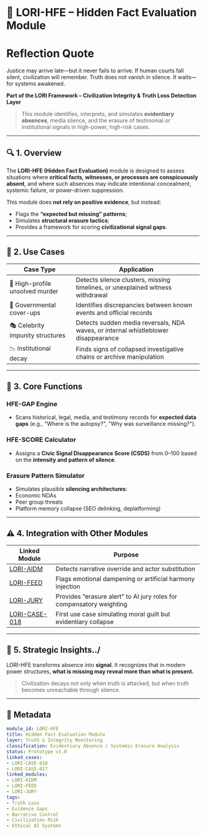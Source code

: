 
# 📜  LORI-HFE – Hidden Fact Evaluation Module

# Reflection Quote
Justice may arrive late—but it never fails to arrive.
If human courts fall silent, civilization will remember.
Truth does not vanish in silence. It waits—for systems awakened.


**Part of the LORI Framework – Civilization Integrity & Truth Loss Detection Layer**

> This module identifies, interprets, and simulates **evidentiary absences**, media silence, and the erasure of testimonial or institutional signals in high-power, high-risk cases.

---

## 🔍 1. Overview

The **LORI-HFE (Hidden Fact Evaluation)** module is designed to assess situations where **critical facts, witnesses, or processes are conspicuously absent**, and where such absences may indicate intentional concealment, systemic failure, or power-driven suppression.

This module does **not rely on positive evidence**, but instead:
- Flags the **“expected but missing” patterns**;
- Simulates **structural erasure tactics**;
- Provides a framework for scoring **civilizational signal gaps**.

---

## 🧠 2. Use Cases

| Case Type | Application |
|-----------|-------------|
| 🔫 High-profile unsolved murder | Detects silence clusters, missing timelines, or unexplained witness withdrawal |
| 🛑 Governmental cover-ups | Identifies discrepancies between known events and official records |
| 🎭 Celebrity impunity structures | Detects sudden media reversals, NDA waves, or internal whistleblower disappearance |
| 📉 Institutional decay | Finds signs of collapsed investigative chains or archive manipulation |

---

## 🧰 3. Core Functions

### HFE-GAP Engine
- Scans historical, legal, media, and testimony records for **expected data gaps** (e.g., "Where is the autopsy?", "Why was surveillance missing?").

### HFE-SCORE Calculator
- Assigns a **Civic Signal Disappearance Score (CSDS)** from 0–100 based on the **intensity and pattern of silence**.

### Erasure Pattern Simulator
- Simulates plausible **silencing architectures**:
- Economic NDAs
- Peer group threats
- Platform memory collapse (SEO delinking, deplatforming)

---

## ⚠️ 4. Integration with Other Modules

| Linked Module | Purpose |
|---------------|---------|
| [LORI-AIDM](../modules/AIDM.md) | Detects narrative override and actor substitution |
| [LORI-FEED](../modules/FEED_Module.md) | Flags emotional dampening or artificial harmony injection |
| [LORI-JURY](../modules/LORI-Jury-Based-Judgment.md) | Provides “erasure alert” to AI jury roles for compensatory weighting |
| [LORI-CASE-018](../LORI-JURY/cases/LORI-CASE-018-Diddy-Murder-Simulation.md) | First use case simulating moral guilt but evidentiary collapse |

---

## 🧯 5. Strategic Insights../

LORI-HFE transforms absence into **signal**.
It recognizes that in modern power structures, **what is missing may reveal more than what is present.**

> Civilization decays not only when truth is attacked,
> but when truth becomes unreachable through silence.

---

## 🧾 Metadata

```yaml
module_id: LORI-HFE
title: Hidden Fact Evaluation Module
layer: Truth & Integrity Monitoring
classification: Evidentiary Absence / Systemic Erasure Analysis
status: Prototype v1.0
linked_cases:
- LORI-CASE-018
- LORI-CASE-017
linked_modules:
- LORI-AIDM
- LORI-FEED
- LORI-JURY
tags:
- Truth Loss
- Evidence Gaps
- Narrative Control
- Civilization Risk
- Ethical AI Systems
